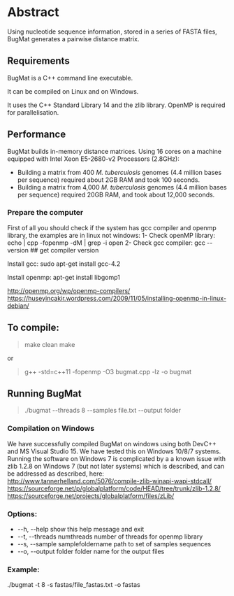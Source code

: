 # Abstract
Using nucleotide sequence information, stored in a series of FASTA files, BugMat generates a pairwise distance matrix.  

## Requirements
BugMat is a C++ command line executable.

It can be compiled on Linux and on Windows.

It uses the C++ Standard Library 14 and the zlib library.
OpenMP is required for parallelisation.  

## Performance
BugMat builds in-memory distance matrices.  Using 16 cores on a machine equipped with Intel Xeon E5-2680-v2 Processors (2.8GHz):
* Building a matrix from 400 _M. tuberculosis_ genomes (4.4 million bases per sequence) required about 2GB RAM and took 100 seconds.
* Building a matrix from 4,000 _M. tuberculosis_ genomes (4.4 million bases per sequence) required 20GB RAM, and took about 12,000 seconds.

### Prepare the computer
First of all you should check if the system has gcc compiler and openmp library, the examples are in linux not windows:
1- Check openMP library: echo | cpp -fopenmp -dM | grep -i open
2- Check gcc compiler: gcc --version ## get compiler version

Install gcc:
sudo apt-get install gcc-4.2

Install openmp:
apt-get install libgomp1

http://openmp.org/wp/openmp-compilers/
https://huseyincakir.wordpress.com/2009/11/05/installing-openmp-in-linux-debian/

## To compile:
>make clean
>make

or

>g++ -std=c++11 -fopenmp -O3 bugmat.cpp -lz -o bugmat

## Running BugMat
  > ./bugmat --threads 8 --samples file.txt --output folder

### Compilation on Windows
We have successfully compiled BugMat on windows using both DevC++ and MS Visual Studio 15.
We have tested this on Windows 10/8/7 systems.
Running the software on Windows 7 is complicated by a a known issue with zlib 1.2.8 on Windows 7 (but not later systems) which is described, and can be addressed as described, here:
http://www.tannerhelland.com/5076/compile-zlib-winapi-wapi-stdcall/
https://sourceforge.net/p/globalplatform/code/HEAD/tree/trunk/zlib-1.2.8/
https://sourceforge.net/projects/globalplatform/files/zLib/


### Options:
*  --h, --help                          show this help message and exit
*  --t, --threads numthreads            number of threads for openmp library
*  --s, --sample samplefoldername       path to set of samples sequences
*  --o, --output folder                 folder name for the output files

### Example:
./bugmat -t 8 -s fastas/file_fastas.txt -o fastas
